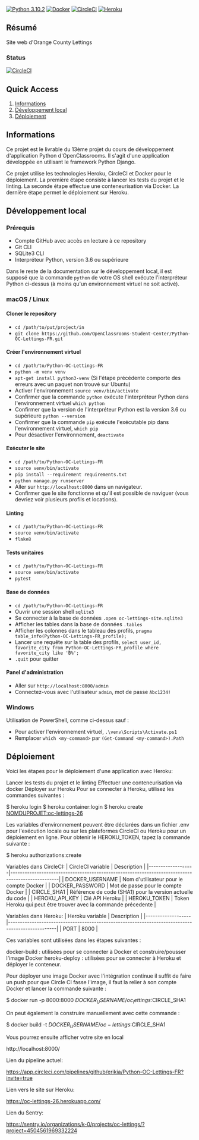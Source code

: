 [![Python 3.10.2](https://img.shields.io/badge/python-3.10.2-blue.svg)](https://www.python.org/downloads/release/python-310/)
[![Docker](https://img.shields.io/badge/Docker-powered-blue.svg)](https://www.docker.com/)
[![CircleCI](https://img.shields.io/badge/CircleCI-built-brightgreen.svg)](https://circleci.com/)
[![Heroku](https://img.shields.io/badge/Heroku-deployed-purple.svg)](https://heroku.com/)


## Résumé

Site web d'Orange County Lettings

### Status

[![CircleCI](https://circleci.com/gh/erikia/Python-OC-Lettings-FR/tree/master.svg?style=svg)](https://circleci.com/gh/erikia/Python-OC-Lettings-FR/tree/master)

## Quick Access

1. [Informations](#informations)
2. [Développement local](#developpement-local)
3. [Déploiement](#déploiement)

## Informations
Ce projet est le livrable du 13ème projet du cours de développement d'application Python d'OpenClassrooms. 
Il s'agit d'une application développée en utilisant le framework Python Django. 

Ce projet utilise les technologies Heroku, CircleCI et Docker pour le déploiement. 
La première étape consiste à lancer les tests du projet et le linting. 
La seconde étape effectue une conteneurisation via Docker. 
La dernière étape permet le déploiement sur Heroku.


## Développement local

### Prérequis

- Compte GitHub avec accès en lecture à ce repository
- Git CLI
- SQLite3 CLI
- Interpréteur Python, version 3.6 ou supérieure

Dans le reste de la documentation sur le développement local, il est supposé que la commande `python` de votre OS shell exécute l'interpréteur Python ci-dessus (à moins qu'un environnement virtuel ne soit activé).

### macOS / Linux

#### Cloner le repository

- `cd /path/to/put/project/in`
- `git clone https://github.com/OpenClassrooms-Student-Center/Python-OC-Lettings-FR.git`

#### Créer l'environnement virtuel

- `cd /path/to/Python-OC-Lettings-FR`
- `python -m venv venv`
- `apt-get install python3-venv` (Si l'étape précédente comporte des erreurs avec un paquet non trouvé sur Ubuntu)
- Activer l'environnement `source venv/bin/activate`
- Confirmer que la commande `python` exécute l'interpréteur Python dans l'environnement virtuel
`which python`
- Confirmer que la version de l'interpréteur Python est la version 3.6 ou supérieure `python --version`
- Confirmer que la commande `pip` exécute l'exécutable pip dans l'environnement virtuel, `which pip`
- Pour désactiver l'environnement, `deactivate`

#### Exécuter le site

- `cd /path/to/Python-OC-Lettings-FR`
- `source venv/bin/activate`
- `pip install --requirement requirements.txt`
- `python manage.py runserver`
- Aller sur `http://localhost:8000` dans un navigateur.
- Confirmer que le site fonctionne et qu'il est possible de naviguer (vous devriez voir plusieurs profils et locations).

#### Linting

- `cd /path/to/Python-OC-Lettings-FR`
- `source venv/bin/activate`
- `flake8`

#### Tests unitaires

- `cd /path/to/Python-OC-Lettings-FR`
- `source venv/bin/activate`
- `pytest`

#### Base de données

- `cd /path/to/Python-OC-Lettings-FR`
- Ouvrir une session shell `sqlite3`
- Se connecter à la base de données `.open oc-lettings-site.sqlite3`
- Afficher les tables dans la base de données `.tables`
- Afficher les colonnes dans le tableau des profils, `pragma table_info(Python-OC-Lettings-FR_profile);`
- Lancer une requête sur la table des profils, `select user_id, favorite_city from
  Python-OC-Lettings-FR_profile where favorite_city like 'B%';`
- `.quit` pour quitter

#### Panel d'administration

- Aller sur `http://localhost:8000/admin`
- Connectez-vous avec l'utilisateur `admin`, mot de passe `Abc1234!`

### Windows

Utilisation de PowerShell, comme ci-dessus sauf :

- Pour activer l'environnement virtuel, `.\venv\Scripts\Activate.ps1` 
- Remplacer `which <my-command>` par `(Get-Command <my-command>).Path`

## Déploiement
Voici les étapes pour le déploiement d'une application avec Heroku:

Lancer les tests du projet et le linting
Effectuer une conteneurisation via docker
Déployer sur Heroku
Pour se connecter à Heroku, utilisez les commandes suivantes :

$ heroku login
$ heroku container:login
$ heroku create <NOMDUPROJET:oc-lettings-26>

Les variables d'environnement peuvent être déclarées dans un fichier .env pour l'exécution locale ou sur les plateformes CircleCI ou Heroku pour un déploiement en ligne. Pour obtenir le HEROKU_TOKEN, tapez la commande suivante :

$ heroku authorizations:create

Variables dans CircleCI:
| CircleCI variable | Description                                                                                      |
|-------------------|--------------------------------------------------------------------------------------------------|
| DOCKER_USERNAME   | Nom d'utilisateur pour le compte Docker                                                          |
| DOCKER_PASSWORD   | Mot de passe pour le compte Docker                                                               |
| CIRCLE_SHA1       | Référence de code (SHA1) pour la version actuelle du code                                        |
| HEROKU_API_KEY    | Clé API Heroku                                                                                   |
| HEROKU_TOKEN      | Token Heroku qui peut être trouver avec la commande précedente                                   |

Variables dans Heroku:
| Heroku variable   | Description                                                                                      |
|-------------------|--------------------------------------------------------------------------------------------------|
| PORT              | 8000                                                                                             |

Ces variables sont utilisées dans les étapes suivantes :

docker-build : utilisées pour se connecter à Docker et construire/pousser l'image Docker
heroku-deploy : utilisées pour se connecter à Heroku et déployer le conteneur.

Pour déployer une image Docker avec l'intégration continue il suffit de faire un push pour que Circle CI fasse l'image, il faut la relier à son compte Docker et lancer la commande suivante :

$ docker run -p 8000:8000 $DOCKER_USERNAME/oc_lettings:$CIRCLE_SHA1

On peut également la construire manuellement avec cette commande : 

$ docker build -t $DOCKER_USERNAME/oc-lettings:$CIRCLE_SHA1

Vous pourrez ensuite afficher votre site en local

http://localhost:8000/

Lien du pipeline actuel:

https://app.circleci.com/pipelines/github/erikia/Python-OC-Lettings-FR?invite=true

Lien vers le site sur Heroku:

https://oc-lettings-26.herokuapp.com/

Lien du Sentry:

https://sentry.io/organizations/k-0/projects/oc-lettings/?project=4504561969332224
